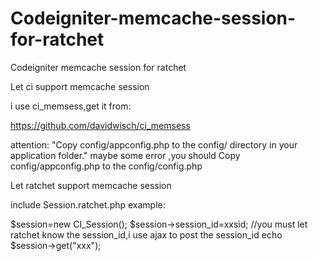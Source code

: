 Codeigniter-memcache-session-for-ratchet
========================================

Codeigniter memcache session for ratchet


Let ci support memcache session

i use ci_memsess,get it from:

https://github.com/davidwisch/ci_memsess 

attention: "Copy config/appconfig.php to the config/ directory in your application folder." maybe some error ,you should Copy config/appconfig.php to the config/config.php



Let ratchet support memcache session

include Session.ratchet.php
example:

$session=new CI_Session();
$session->session_id=xxsid;
//you must let ratchet know the session_id,i use ajax to post the session_id
echo $session->get("xxx");
